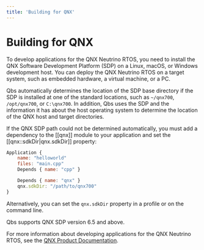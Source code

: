 ```yaml
---
title: 'Building for QNX'
---
```


# Building for QNX


To develop applications for the QNX Neutrino RTOS, you need to install the
QNX Software Development Platform (SDP) on a Linux, macOS, or Windows
development host. You can deploy the QNX Neutrino RTOS on a target system,
such as embedded hardware, a virtual machine, or a PC.

Qbs automatically determines the location of the SDP base directory if the
SDP is installed at one of the standard locations, such as `~/qnx700`,
`/opt/qnx700`, or `C:\qnx700`. In addition, Qbs uses the SDP and the
information it has about the host operating system to determine the location
of the QNX host and target directories.

If the QNX SDP path could not be determined automatically, you must add a
dependency to the [[qnx]] module to your application and set the
[[qnx::sdkDir|qnx.sdkDir]] property:

```qml
Application {
    name: "helloworld"
    files: "main.cpp"
    Depends { name: "cpp" }

    Depends { name: "qnx" }
    qnx.sdkDir: "/path/to/qnx700"
}
```

Alternatively, you can set the `qnx.sdkDir` property in a profile or on
the command line.

Qbs supports QNX SDP version 6.5 and above.

For more information about developing applications for the QNX Neutrino
RTOS, see the [QNX Product Documentation](http://www.qnx.com/developers/docs/).
